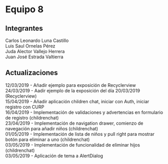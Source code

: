 # Equipo 8  
## Integrantes  
Carlos Leonardo Luna Castillo  
Luis Saul Ornelas Pérez  
Juda Alector Vallejo Herrera  
Juan José Estrada Valtierra  
## Actualizaciones  
12/03/2019 - Añadir ejemplo para exposición de Recyclerview  
24/03/2019 - Aadir ejemplo de la exposición del día 20/03/2019 (Recyclerview)  
15/04/2019 - Añadir aplicación children chat, iniciar con Auth, iniciar registro con CURP  
16/04/2019 - Implementación de validaciones y advertencias en formulario de registro (childrenchat)  
23/04/2019 - Implementación de navigation drawer, comienzo de navegación para añadir niños (childrenchat)  
01/05/2019 - Implementación de lista de niños y pull right para mostrar botón para eliminar a uno (childrenchat)  
03/05/2019 - Implementación de funcionalidad de eliminar hijos (childrenchat)  
03/05/2019 - Aplicación de tema a AlertDialog  
